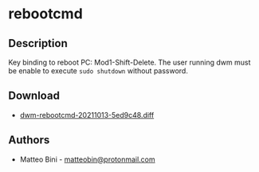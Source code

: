 rebootcmd
================

Description
-----------
Key binding to reboot PC: Mod1-Shift-Delete. The user running dwm must be
enable to execute `sudo shutdown` without password.


Download
--------
* [dwm-rebootcmd-20211013-5ed9c48.diff](dwm-rebootcmd-20211013-5ed9c48.diff)

Authors
-------
* Matteo Bini - <matteobin@protonmail.com>
